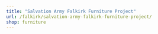 ```yaml
---
title: "Salvation Army Falkirk Furniture Project"
url: /falkirk/salvation-army-falkirk-furniture-project/
shop: furniture
---
```


